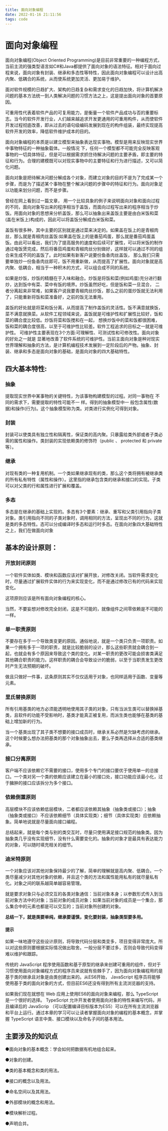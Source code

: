 ```yaml
---
title: 面向对象编程
date: 2022-01-16 21:11:56
tags: code
---
```

# 面向对象编程

面向对象编程(Object Oriented Programming)是目前非常重要的一种编程方式， 当前主流的强类型语言如C#和Java都提供了面向对象的语法特征。相对于面向过程来说，面向对象有封装、继承和多态性等特性，因此面向对象编程可以设计出高内聚、低耦合的系统，从而使系统更加灵活、更加易于维护。

面对软件规模的日趋扩大、架构的日趋复杂和需求变化的日趋加快，将计算机解决问题的基本方法统一到人类解决问题的习惯方法之上，这是提出面向对象的首要原因。

可重用性代表着软件产品的可复用能力，是衡量一个软件产品成功与否的重要标志。当今的软件开发行业，人们越来越追求开发更通用的可重用构件，从而使软件开发过程彻底改善，即从过去的语句级编码发展到现在的构件组装，最终实现提高软件开发的效率，降低软件维护成本的目的。

面向对象编程的本质是以建立模型来抽象表达现实事物。模型是用来反映现实世界中事物特征的一种抽象载体。一般情况 下，任何一个模型都不可能完全反映客观事物的一切具体特征，但是可以根据需求抓住待解决问题的主要矛盾，即主要的特征和行为。合理的建模既可以对现实事物中的主要特征和行为进行描述，又可以简化问题。

面向对象是把待解决问题分解成各个对象，而建立对象的目的不是为了完成某一个步骤，而是为了描述某个事物在整个解决问题的步骤中的特征和行为。面向对象足以功能来划分问题，而不是步骤。

曾经在网上看到过一篇文章， 用一个比较具象的例子来说明面向对象和面向过程的不同，面向对象写出来的程序相当于盖饭，而面向过程写出来的程序相当于炒饭。用面向对象的思想来分析盖饭，那么可以抽象出来盖饭主要是由白米饭和菜(盖在米饭上)构成的，因此可以将盖饭分解成白米饭和菜。

盖饭有很多种，其中主要的区别就是通过菜来决定的。如果盖在饭上的是青椒肉丝，那么就是青椒肉丝盖饭:如果盖在饭上的是番茄鸡蛋，那么就是番茄鸡蛋盖饭。由此可以看出，我们为了提高服务的速度和后续可扩展性，可以将米饭的制作通过电饭煲完成，然后将番茄鸡蛋和青椒肉丝分别做好，这样就可以通过不同的组合来生成不同的盖饭了。此时如果有新客户说要份鱼香肉丝盖饭， 那么我们只需要单独炒一份鱼香肉丝即可，饭不用重新做，从而提高了扩展性。面向对象就是高内聚、低耦合，相当于一种积木的方式，可以组合成不同的系统。

如果是炒饭，炒饭的精髓在于入味和融合。炒饭是将饭和菜(例如鸡蛋)充分进行翻炒，达到饭中有菜、菜中有饭的境界。炒饭虽然好吃，但是饭和菜一旦混合， 二者分离起来非常难，如果客户说我要青椒肉丝炒饭，那么之前的蛋炒饭就无法利用了，只能重新将饭和菜准备好，之前的饭无法重用。

盖饭的好处就是将菜和饭分离，从而提高了制作盖饭的灵活性。饭不满意就换饭，菜不满意就换菜。从软件工程领域来说，盖饭就是可维护性和扩展性比较好，饭和菜的耦合度比较低。炒饭将菜和饭搅和在一起， 想换炒饭中的菜和饭都很困难，饭和菜的耦合度很高，以至于可维护性比较差。软件工程追求的目标之一就是可维护性。 可维护性主要表现在3个方面:可理解性、可测试性和可修改性。面向对象的好处之一就是 显著地改善了软件系统的可维护性。当前主面向对象是种对现实世界理解和抽象的方法，是计算机编程技术发展到一定阶段后的产物。抽象、封装、继承和多态是面向对象的基础，是面向对象的四大基础特性。

## 四大基本特性:

### 抽象

提取现实世界中某事物的关键特性，为该事物构建模型的过程。对同一事物在 不同的需求下，需要提取的特性可能不一 样。得到的抽象模型中一 般包含属性(数据)和操作(行为)。这个抽象模型称为类。对类进行实例化可得到对象。

### 封装

封装可以使类具有独立性和隔离性，保证类的高内聚。只暴露给类外部或者子类必需的属性和操作。类封装的实现依赖类的修饰符（public 、 protected 和 private 等）。

### 继承

对现有类的一种复用机制。一个类如果继承现有的类，那么这个类将拥有被继承类的所有私有特性（属性和操作）。这里指的继承包含类的继承和接口的实现。子类可以对父类的行和属性进行扩展和覆盖。

### 多态

多态是在继承的基础上实现的。多态有3个要素：继承、重写和父类引用指向子类对象。类引用指向不同的子类对象时，调用相同的方法，呈现出不同的行为，这就是类的多态特性。态可以分成编译时多态和运行时多态。在面向对象四大基础特性之上，我们在做面向对象

## 基本的设计原则：

### 开放封闭原则

一个软件实体如类、模块和函数应该对扩展开放，对修改关闭。当软件需求变化时，尽量通过扩展软件实体的行为来实现变化，而不是通过修改已有的代码来实现变化。

这项原则应该是所有面向对象编程的核心。

当然，不要妄想对修改完全封闭，这是不可能的，就像组件之间零依赖是不可能的一样。

### 单一职责原则

不要存在多于一个导致类变更的原因。通俗地说，就是一个类只负责一项职责。如果一个拥有多于一项的职责，就是比较脆弱的设计，那么这些职责就会耦合到一起，也就会有多个原因来导致这个类的变化。对某一职责的更改可能会损害类满足其他耦合职责的能力。这样职责的耦合会导致设计的脆弱，以至于当职责发生更改时产生无法预期的破坏。

做且只做好一件事，这条原则其实不仅仅适用于对象，也同样适用于函数、变量等元素。

### 里氏替换原则

所有引用基类的地方必须能透明地使用其子类的对象，只有当派生类可以替换掉基类，且软件的功能不受影响时，基类才能真正被复用，而派生类也能够在基类的基础上增加新的行为。

当一个基类出现了其子类不想要的接口成员时，继承关系必然是欠缺考虑的继承。这个时候要么想办法把基类的那个对象抽象出去，要么子类再选择从合适的基类继承。

### 接口分离原则

客户端不应该依赖它不需要的接口，使用多个专门的接口要优于使用单一的总接口。一个类对另一个类的依赖应该建立在最小的接口处，接口功能应该最小化，过于臃肿的接口应该拆分为多个接口。

### 依赖倒置原则

高层模块不应该依赖低层模块，二者都应该依赖其抽象（抽象类或接口）；抽象（抽象类或接口）不应该依赖细节（具体实现类）；细节（具体实现类）应依赖抽象。简单地说就是尽量面向接口编程。

总结起来，就是每个类与别的类交互时，尽量只使用满足接口规范的抽象类。因为抽象类几乎没有实现细节，没有什么需要变化的。抽象的对象才是最具有表达能力的对象，可以随时填充相关的细节。

### 迪米特原则

一个对象应该对其他对象保持最少的了解，简单的理解就是高内聚、低耦合。一个类尽量减少对其他对象的依赖，并且这个类的方法和属性能用私有的就尽量私有化。对象之间的联系越简单越容易管理。

就是要求对象只与必须交互的各类对象通信：当前对象本身；以参数形式传入到当前对象方法中的对象；当前对象的成员对象；如果当前对象的成员是一个集合，那么集合中的元素也都是可以交互的；当前对象所创建的对象。

**总结一下，就是类要单纯，继承要谨慎，变化要封装，抽象类型要多用。**

#### 提示 

如果一味地遵守这些设计原则，将导致代码分层和类变多，项目变得非常庞大。所以对这些原则要根据实际情况做出取舍。一般分层不要过多，否则会导致代码变得难以维护和跟踪。

传统的 JavaScript 程序使用函数和基于原型的继承来创建可重用的组件，但对于习惯使用面向对象编程方式的程序员来说就有些棘手了，因为面向对象编程用的是基于类的继承且对象是由类创建出来的。从ES6开始， JavaScript 程序员将能够使用基于类的面向对象的方式，但目前ES6还没有得到所有主流浏览器的支持。

如果我们现在就想在 Web 应用上使用ES6的面向对象来编程，那么 TypeScript 是一个很好的选择。 TypeScript 允许开发者使用面向对象的特性来编写代码，并且编译后的 JavaScrip （可以配置编译目标版本为ES5）可以在所有主流浏览器和平台上运行。通过本章的学习可以让读者掌握面向对象的编程的基本概念，并掌握 TypeScript 语言中类、接口模块以及命名子间的基本用法。

## 主要涉及的知识点

●面向对象的基本概念：学会如何把数据有机地组合起来。

●对象的创建。

●类的基本概念和类的用法。

●接口的概念以及用法。

●命名空间以及其用法。

●外部模块的概念和用法。

●模块解析过程。

●声明合并。

